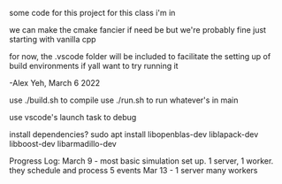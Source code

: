 some code for this project for this class i'm in

we can make the cmake fancier if need be but we're probably fine just starting with vanilla cpp

for now, the .vscode folder will be included to facilitate the setting up of build environments if yall want to try running it

-Alex Yeh, March 6 2022


use ./build.sh to compile
use ./run.sh to run whatever's in main

use vscode's launch task to debug

install dependencies?
sudo apt install libopenblas-dev liblapack-dev libboost-dev libarmadillo-dev 

Progress Log:
March 9 - most basic simulation set up. 1 server, 1 worker. they schedule and process 5 events
Mar 13 - 1 server many workers